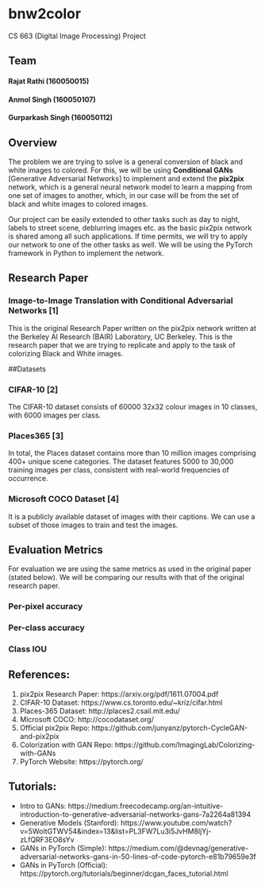 # bnw2color
CS 663 (Digital Image Processing) Project

## Team
#### Rajat Rathi (160050015)
#### Anmol Singh (160050107)
#### Gurparkash Singh (160050112)

## Overview

The problem we are trying to solve is a general conversion of black and white images to colored. For this, we will be using **Conditional GANs** [Generative Adversarial Networks] to implement and extend the **pix2pix** network, which is a general neural network model to learn a mapping from one set of images to another, which, in our case will be from the set of black and white images to colored images.

Our project can be easily extended to other tasks such as day to night, labels to street scene, deblurring images etc. as the basic pix2pix network is shared among all such applications. If time permits, we will try to apply our network to one of the other tasks as well. We will be using the PyTorch framework in Python to implement the network.

## Research Paper
### Image-to-Image Translation with Conditional Adversarial Networks [1]

This is the original Research Paper written on the pix2pix network written at the Berkeley AI Research (BAIR) Laboratory, UC Berkeley. This is the research paper that we are trying to replicate and apply to the task of colorizing Black and White images.

##Datasets
### CIFAR-10 [2]

The CIFAR-10 dataset consists of 60000 32x32 colour images in 10 classes, with 6000 images per class.

### Places365 [3]

In total, the Places dataset contains more than 10 million images comprising 400+ unique scene categories. The dataset features 5000 to 30,000 training images per class, consistent with real-world frequencies of occurrence.

### Microsoft COCO Dataset [4]

It is a publicly available dataset of images with their captions. We can use a subset of those images to train and  test the images.

## Evaluation Metrics
For evaluation we are using the same metrics as used in the original paper (stated below). We will be comparing our results with that of the original research paper.
### Per-pixel accuracy
### Per-class accuracy
### Class IOU

## References:

<ol>
	<li>pix2pix Research Paper: https://arxiv.org/pdf/1611.07004.pdf</li>
	<li>CIFAR-10 Dataset: https://www.cs.toronto.edu/~kriz/cifar.html</li>
	<li>Places-365 Dataset: http://places2.csail.mit.edu/</li>
	<li>Microsoft COCO: http://cocodataset.org/</li>
	<li>Official pix2pix Repo: https://github.com/junyanz/pytorch-CycleGAN-and-pix2pix</li>
	<li>Colorization with GAN Repo: https://github.com/ImagingLab/Colorizing-with-GANs</li>
	<li>PyTorch Website: https://pytorch.org/</li>
</ol>

## Tutorials:
<ul>
	<li>Intro to GANs: https://medium.freecodecamp.org/an-intuitive-introduction-to-generative-adversarial-networks-gans-7a2264a81394</li>
	<li>Generative Models (Stanford): https://www.youtube.com/watch?v=5WoItGTWV54&index=13&list=PL3FW7Lu3i5JvHM8ljYj-zLfQRF3EO8sYv</li>
	<li>GANs in PyTorch (Simple): https://medium.com/@devnag/generative-adversarial-networks-gans-in-50-lines-of-code-pytorch-e81b79659e3f</li>
	<li>GANs in PyTorch (Official): https://pytorch.org/tutorials/beginner/dcgan_faces_tutorial.html</li>
</ul>